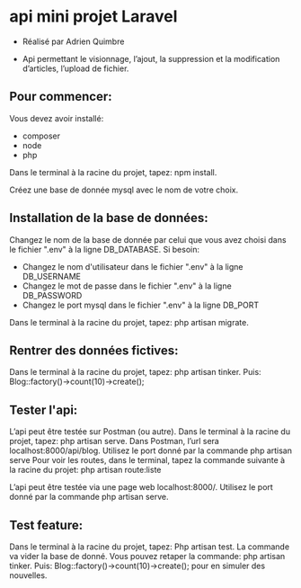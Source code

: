 # api mini projet Laravel

- Réalisé par Adrien Quimbre

- Api permettant le visionnage, l’ajout, la suppression et la modification d’articles, l’upload de fichier.

## Pour commencer:

Vous devez avoir installé:

- composer
- node
- php

Dans le terminal à la racine du projet, tapez: npm install.

Créez une base de donnée mysql avec le nom de votre choix.

## Installation de la base de données:

Changez le nom de la base de donnée par celui que vous avez choisi dans le fichier ".env" à la ligne DB_DATABASE.
Si besoin:
- Changez le nom d'utilisateur dans le fichier ".env" à la ligne DB_USERNAME
- Changez le mot de passe dans le fichier ".env" à la ligne DB_PASSWORD
- Changez le port mysql dans le fichier ".env" à la ligne DB_PORT

Dans le terminal à la racine du projet, tapez: php artisan migrate.

## Rentrer des données fictives:

Dans le terminal à la racine du projet, tapez: php artisan tinker.
Puis: Blog::factory()->count(10)->create();

## Tester l'api:

L’api peut être testée sur Postman (ou autre).
Dans le terminal à la racine du projet, tapez: php artisan serve.
Dans Postman, l’url sera localhost:8000/api/blog. Utilisez le port donné par la commande php artisan serve
Pour voir les routes, dans le terminal, tapez la commande suivante à la racine du projet: php artisan route:liste 

L’api peut être testée via une page web localhost:8000/. Utilisez le port donné par la commande php artisan serve.

## Test feature:

Dans le terminal à la racine du projet, tapez: Php artisan test.
La commande va vider la base de donné. Vous pouvez retaper la commande: php artisan tinker.
Puis: Blog::factory()->count(10)->create(); pour en simuler des nouvelles.


